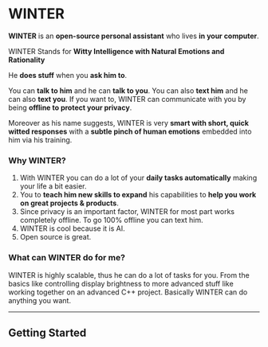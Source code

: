 # WINTER
**WINTER** is an **open-source personal assistant** who lives **in your computer**.

WINTER Stands for **Witty Intelligence with Natural Emotions and Rationality**

He **does stuff** when you **ask him to**.

You can **talk to him** and he can **talk to you**.
You can also **text him** and he can also **text you**.
If you want to, WINTER can communicate with you by being **offline to protect your privacy**.

Moreover as his name suggests, WINTER is very **smart with short, quick witted responses** with a **subtle pinch of human emotions** embedded into him via his training.

### Why WINTER?
1. With WINTER you can do a lot of your **daily tasks automatically** making your life a bit easier.
2. You to **teach him new skills to expand** his capabilities to **help you work on great projects & products**.
4. Since privacy is an important factor, WINTER for most part works completely offline. To go 100% offline you can text him.
3. WINTER is cool because it is AI.
5. Open source is great.

### What can WINTER do for me?
WINTER is highly scalable, thus he can do a lot of tasks for you.
From the basics like controlling display brightness to more advanced stuff like working together on an advanced C++ project.
Basically WINTER can do anything you want.

---

## Getting Started

